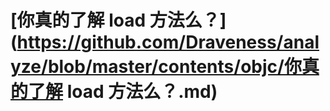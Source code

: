 # [你真的了解 load 方法么？](https://github.com/Draveness/analyze/blob/master/contents/objc/你真的了解 load 方法么？.md)



